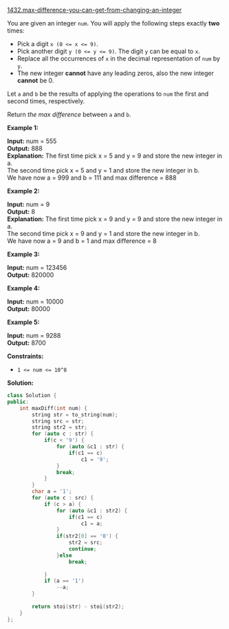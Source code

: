 [1432.max-difference-you-can-get-from-changing-an-integer](https://leetcode.com/problems/max-difference-you-can-get-from-changing-an-integer/)  

You are given an integer `num`. You will apply the following steps exactly **two** times:

*   Pick a digit `x (0 <= x <= 9)`.
*   Pick another digit `y (0 <= y <= 9)`. The digit `y` can be equal to `x`.
*   Replace all the occurrences of `x` in the decimal representation of `num` by `y`.
*   The new integer **cannot** have any leading zeros, also the new integer **cannot** be 0.

Let `a` and `b` be the results of applying the operations to `num` the first and second times, respectively.

Return _the max difference_ between `a` and `b`.

**Example 1:**

  
**Input:** num = 555  
**Output:** 888  
**Explanation:** The first time pick x = 5 and y = 9 and store the new integer in a.  
The second time pick x = 5 and y = 1 and store the new integer in b.  
We have now a = 999 and b = 111 and max difference = 888  

**Example 2:**

  
**Input:** num = 9  
**Output:** 8  
**Explanation:** The first time pick x = 9 and y = 9 and store the new integer in a.  
The second time pick x = 9 and y = 1 and store the new integer in b.  
We have now a = 9 and b = 1 and max difference = 8  

**Example 3:**

  
**Input:** num = 123456  
**Output:** 820000  

**Example 4:**

  
**Input:** num = 10000  
**Output:** 80000  

**Example 5:**

  
**Input:** num = 9288  
**Output:** 8700  

**Constraints:**

*   `1 <= num <= 10^8`  



**Solution:**  

```cpp
class Solution {
public:
    int maxDiff(int num) {
        string str = to_string(num);
        string src = str;
        string str2 = str;
        for (auto c : str) {
            if(c < '9') {
                for (auto &c1 : str) {
                    if(c1 == c)
                        c1 = '9';
                }
                break;
            }
        }
        char a = '1';
        for (auto c : src) {
            if (c > a) {
                for (auto &c1 : str2) {
                    if(c1 == c)
                        c1 = a;
                }
                if(str2[0] == '0') {
                    str2 = src;
                    continue;
                }else
                    break;
                
            }
            if (a == '1')
                --a;
        }
        
        return stoi(str) - stoi(str2);
    }
};
```
      